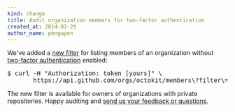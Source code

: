 ```yaml
---
kind: change
title: Audit organization members for two-factor authentication
created_at: 2014-01-29
author_name: pengwynn
---
```


We've added a [new filter][filter] for listing members of an organization without
[two-factor authentication][2fa-blog] enabled:


<pre class="terminal">
$ curl -H "Authorization: token [yours]" \
       https://api.github.com/orgs/octokit/members\?filter\=2fa_disabled
</pre>

The new filter is available for owners of organizations with private
repositories. Happy auditing and [send us your feedback or questions][contact].

[filter]: /v3/orgs/members/#audit-two-factor-auth
[2fa-blog]: https://github.com/blog/1614-two-factor-authentication
[contact]: https://github.com/contact?form[subject]=API+2FA+filter


